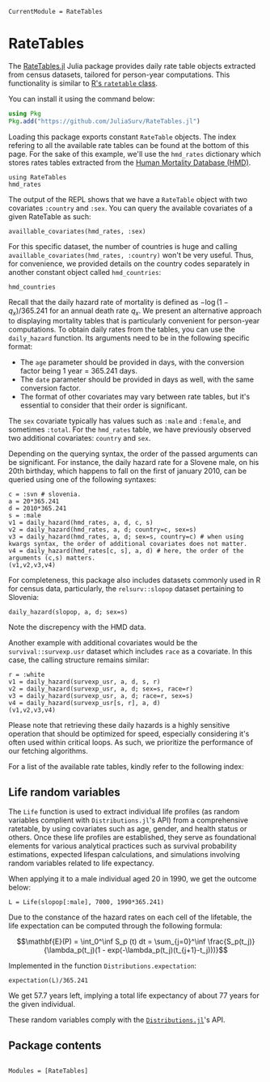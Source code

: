 ```@meta
CurrentModule = RateTables
```

# RateTables

The [RateTables.jl](https://github.com/JuliaSurv/RateTables.jl) Julia package provides daily rate table objects extracted from census datasets, tailored for person-year computations. This functionality is similar to [R's `ratetable` class](https://www.rdocumentation.org/packages/survival/versions/3.2-3/topics/ratetable). 

You can install it using the command below: 

```julia
using Pkg
Pkg.add("https://github.com/JuliaSurv/RateTables.jl")
```

Loading this package exports constant `RateTable` objects. The index refering to all the available rate tables can be found at the bottom of this page. For the sake of this example, we'll use the `hmd_rates` dictionary which stores rates tables extracted from the [Human Mortality Database (HMD)](https://mortality.org).

```@example 1
using RateTables
hmd_rates
```

The output of the REPL shows that we have a `RateTable` object with two covariates `:country` and `:sex`. You can query the available covariates of a given RateTable as such: 

```@example 1
availlable_covariates(hmd_rates, :sex)
```

For this specific dataset, the number of countries is huge and calling `availlable_covariates(hmd_rates, :country)` won't be very useful. Thus, for convenience, we provided details on the country codes separately in another constant object called `hmd_countries`:

```@example 1
hmd_countries
```

Recall that the daily hazard rate of mortality is defined as $-\log(1 - q_x)/365.241$ for an annual death rate $q_x$. We present an alternative approach to displaying mortality tables that is particularly convenient for person-year computations. To obtain daily rates from the tables, you can use the `daily_hazard` function. Its arguments need to be in the following specific format: 

- The `age` parameter should be provided in days, with the conversion factor being 1 year = 365.241 days.
- The `date` parameter should be provided in days as well, with the same conversion factor. 
- The format of other covariates may vary between rate tables, but it's essential to consider that their order is significant.

The `sex` covariate typically has values such as `:male` and `:female`, and sometimes `:total`. For the `hmd_rates` table, we have previously observed two additional covariates: `country` and `sex`. 

Depending on the querying syntax, the order of the passed arguments can be significant. For instance, the daily hazard rate for a Slovene male, on his 20th birthday, which happens to fall on the first of january 2010, can be queried using one of the following syntaxes:  

```@example 1
c = :svn # slovenia. 
a = 20*365.241
d = 2010*365.241
s = :male
v1 = daily_hazard(hmd_rates, a, d, c, s)
v2 = daily_hazard(hmd_rates, a, d; country=c, sex=s)
v3 = daily_hazard(hmd_rates, a, d; sex=s, country=c) # when using kwargs syntax, the order of additional covariates does not matter. 
v4 = daily_hazard(hmd_rates[c, s], a, d) # here, the order of the arguments (c,s) matters. 
(v1,v2,v3,v4)
```

For completeness, this package also includes datasets commonly used in R for census data, particularly, the `relsurv::slopop` dataset pertaining to Slovenia: 

```@example 1
daily_hazard(slopop, a, d; sex=s)
```

Note the discrepency with the HMD data. 

Another example with additional covariates would be the `survival::survexp.usr` dataset which includes `race` as a covariate. In this case, the calling structure remains similar: 

```@example 1
r = :white
v1 = daily_hazard(survexp_usr, a, d, s, r)
v2 = daily_hazard(survexp_usr, a, d; sex=s, race=r)
v3 = daily_hazard(survexp_usr, a, d; race=r, sex=s)
v4 = daily_hazard(survexp_usr[s, r], a, d)
(v1,v2,v3,v4)
```

Please note that retrieving these daily hazards is a highly sensitive operation that should be optimized for speed, especially considering it's often used within critical loops. As such, we prioritize the performance of our fetching algorithms.

For a list of the available rate tables, kindly refer to the following index:

## Life random variables

The `Life` function is used to extract individual life profiles (as random variables complient with `Distributions.jl`'s API) from a comprehensive ratetable, by using covariates such as age, gender, and health status or others. Once these life profiles are established, they serve as foundational elements for various analytical practices such as survival probability estimations, expected lifespan calculations, and simulations involving random variables related to life expectancy. 

When applying it to a male individual aged $20$ in $1990$, we get the outcome below: 

```@example 1
L = Life(slopop[:male], 7000, 1990*365.241)
```

Due to the constance of the hazard rates on each cell of the lifetable, the life expectation can be computed through the following formula: 

$$\mathbf{E}(P) = \int_0^\inf S_p (t) dt = \sum_{j=0}^\inf \frac{S_p(t_j)}{\lambda_p(t_j)(1 - exp(-\lambda_p(t_j)(t_{j+1}-t_j)))}$$

Implemented in the function `Distributions.expectation`:

```@example 1
expectation(L)/365.241
```

We get $57.7$ years left, implying a total life expectancy of about $77$ years for the given individual.

These random variables comply with the [`Distributions.jl`](https://github.com/JuliaStats/Distributions.jl)'s API.

## Package contents

```@index
```

```@autodocs
Modules = [RateTables]
```
